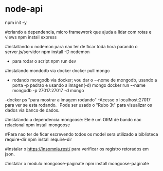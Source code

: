 # node-api

npm init -y

#criando a dependencia, micro framewrork que ajuda a lidar com rotas e views
npm install express

#installando o nodemon para nao ter de ficar toda hora parando o server.js/servidor
npm install -D nodemon

- para rodar o script
npm run dev

#instalando mondodb via docker
docker pull mongo

- rodando mongodb via docker; vou dar o --nome de mongodb, usando a porta -p padrao e usando a imagen(-d) mongo
docker run --name mongodb -p 27017:27017 -d mongo

-docker ps "para mostrar a imagem rodando"
-Acesse o localhost:27017 para ver se esta rodando.
-Pode ser usado o "Rubo 3t" para visualizar os dados via banco de dados.

#instalando a dependencia mongoose: Ele é um ORM de bando nao relacional
npm install mongoose

#Para nao ter de ficar escrevendo todos os model sera utilizado a biblioteca require-dir
npm install require-dir

#instalar o https://insomnia.rest/ para verificar os registro retorados em json.

#instalar o modulo mongoose-paginate
npm install mongoose-paginate